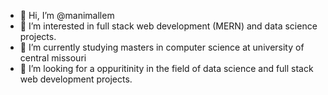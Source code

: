 - 👋 Hi, I’m @manimallem
- 👀 I’m interested in full stack web development (MERN) and data science projects.
- 🌱 I’m currently studying masters in computer science at university of central missouri 
- 💞️ I’m looking for a oppuritinity in the field of data science and full stack web development projects.

<!---
manimallem/manimallem is a ✨ special ✨ repository because its `README.md` (this file) appears on your GitHub profile.
You can click the Preview link to take a look at your changes.
--->
